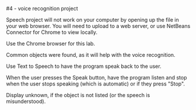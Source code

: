 #4 - voice recognition project

Speech project will not work on your computer by opening up the file in your web browser. You will need to upload to a web server, or use NetBeans Connector for Chrome to view locally.

Use the Chrome browser for this lab.

Common objects were found, as it will help with the voice recognition.

Use Text to Speech to have the program speak back to the user.

When the user presses the Speak button, have the program listen and stop when the user stops speaking (which is automatic) or if they press "Stop".

Display unknown, if the object is not listed (or the speech is misunderstood).
